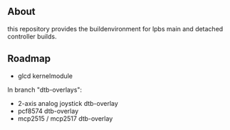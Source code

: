## About
this repository provides the buildenvironment for lpbs main and detached controller builds.

## Roadmap

- glcd kernelmodule

In branch "dtb-overlays":
- 2-axis analog joystick dtb-overlay
- pcf8574 dtb-overlay
- mcp2515 / mcp2517 dtb-overlay


